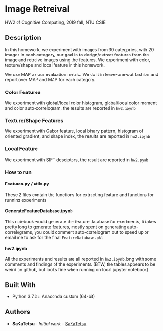 # Image Retreival
HW2 of Cognitive Computing, 2019 fall, NTU CSIE

## Description

In this homework, we experiment with images from 30 categories, with 20 images in each category, our goal is to design/extract features from the image and retreive images using the features. We experiment with color, texture/shape and local feature in this homework.

We use MAP as our evaluation metric. We do it in leave-one-out fashion and report over MAP and MAP for each category.

### Color Features

We experiment with global/local color histogram, global/local color moment and color auto-correlogram, the results are reported in `hw2.ipynb`

### Texture/Shape Features

We experiment with Gabor feature, local binary pattern, histogram of oriented gradient, and shape index, the results are reported in `hw2.ipynb`

### Local Feature

We experiment with SIFT desciptors, the result are reported in `hw2.pynb`

### How to run

#### Features.py / utils.py

These 2 files contain the functions for extracting feature and functions for running experiments

#### GenerateFeatureDatabase.ipynb

This notebook would generate the feature database for exeriments, it takes pretty long to generate features, mostly spent on generating auto-correlograms, you could comment auto-correlogram out to speed up or email me to ask for the final `FeatureDatabase.pkl`

#### hw2.ipynb

All the experiments and results are all reported in `hw2.ipynb`,long with some comments and findings of the experiments.
(BTW, the tables appears to be weird on github, but looks fine when running on local jupyter notebook)

## Built With

* Python 3.7.3 :: Anaconda custom (64-bit)

## Authors

* **SaKaTetsu** - *Initial work* - [SaKaTetsu](https://github.com/SaKaTetsu)